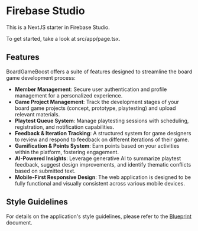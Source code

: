 # Firebase Studio

This is a NextJS starter in Firebase Studio.

To get started, take a look at src/app/page.tsx.

## Features

BoardGameBoost offers a suite of features designed to streamline the board game development process:

- **Member Management**: Secure user authentication and profile management for a personalized experience.
- **Game Project Management**: Track the development stages of your board game projects (concept, prototype, playtesting) and upload relevant materials.
- **Playtest Queue System**: Manage playtesting sessions with scheduling, registration, and notification capabilities.
- **Feedback & Iteration Tracking**: A structured system for game designers to review and respond to feedback on different iterations of their game.
- **Gamification & Points System**: Earn points based on your activities within the platform, fostering engagement.
- **AI-Powered Insights**: Leverage generative AI to summarize playtest feedback, suggest design improvements, and identify thematic conflicts based on submitted text.
- **Mobile-First Responsive Design**: The web application is designed to be fully functional and visually consistent across various mobile devices.

## Style Guidelines

For details on the application's style guidelines, please refer to the [Blueprint](docs/blueprint.md) document.
